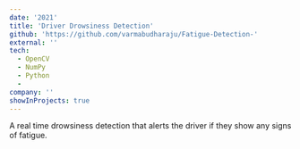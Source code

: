 ```yaml
---
date: '2021'
title: 'Driver Drowsiness Detection'
github: 'https://github.com/varmabudharaju/Fatigue-Detection-'
external: ''
tech:
  - OpenCV
  - NumPy
  - Python
  - 
company: ''
showInProjects: true
---
```


A real time drowsiness detection that alerts the driver if they show any signs of fatigue.
